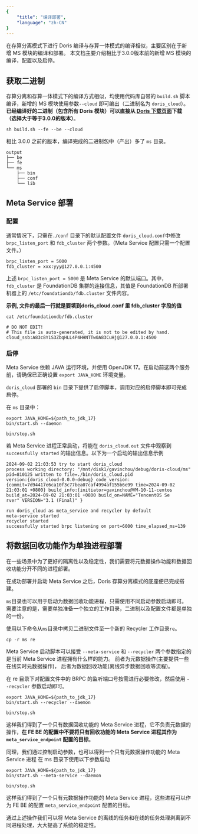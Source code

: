 ```yaml
---
{
    "title": "编译部署",
    "language": "zh-CN"
}
---
```


<!--
Licensed to the Apache Software Foundation (ASF) under one
or more contributor license agreements.  See the NOTICE file
distributed with this work for additional information
regarding copyright ownership.  The ASF licenses this file
to you under the Apache License, Version 2.0 (the
"License"); you may not use this file except in compliance
with the License.  You may obtain a copy of the License at

  http://www.apache.org/licenses/LICENSE-2.0

Unless required by applicable law or agreed to in writing,
software distributed under the License is distributed on an
"AS IS" BASIS, WITHOUT WARRANTIES OR CONDITIONS OF ANY
KIND, either express or implied.  See the License for the
specific language governing permissions and limitations
under the License.
-->

在存算分离模式下进行 Doris 编译与存算一体模式的编译相似，主要区别在于新增 MS 模块的编译和部署。
本文档主要介绍相比于3.0.0版本前的新增 MS 模块的编译，配置以及启停。

## 获取二进制

存算分离和存算一体模式下的编译方式相似，均使用代码库自带的 `build.sh` 脚本编译，新增的 MS 模块使用参数`--cloud` 即可编出（二进制名为 `doris_cloud`）。
**已经编译好的二进制（包含所有 Doris 模块）可以直接从 [Doris 下载页面](https://doris.apache.org/download/)下载（选择大于等于3.0.0的版本）**。

```shell
sh build.sh --fe --be --cloud 
```

相比 3.0.0 之前的版本，编译完成的二进制包中（产出）多了 `ms` 目录。

```shell
output
├── be
├── fe
└── ms
    ├── bin
    ├── conf
    └── lib
```

## Meta Service 部署

### 配置

通常情况下，只需在`./conf` 目录下的默认配置文件 `doris_cloud.conf`中修改 `brpc_listen_port` 和 `fdb_cluster` 两个参数。（Meta Service 配置只需一个配置文件。）

```Shell
brpc_listen_port = 5000
fdb_cluster = xxx:yyy@127.0.0.1:4500
```

上述 `brpc_listen_port = 5000` 是 Meta Service 的默认端口。其中，`fdb_cluster` 是 FoundationDB 集群的连接信息，其值是 FoundationDB 所部署机器上的 `/etc/foundationdb/fdb.cluster` 文件内容。

**示例, 文件的最后一行就是要填到doris_cloud.conf 里 fdb_cluster 字段的值**

```shell
cat /etc/foundationdb/fdb.cluster

# DO NOT EDIT!
# This file is auto-generated, it is not to be edited by hand.
cloud_ssb:A83c8Y1S3ZbqHLL4P4HHNTTw0A83CuHj@127.0.0.1:4500
```

### 启停

Meta Service 依赖 JAVA 运行环境，并使用 OpenJDK 17。在启动前这两个服务前，请确保已正确设置 `export JAVA_HOME` 环境变量。

`doris_cloud` 部署的 `bin` 目录下提供了启停脚本，调用对应的启停脚本即可完成启停。

在 `ms` 目录中：

```Shell
export JAVA_HOME=${path_to_jdk_17}
bin/start.sh --daemon

bin/stop.sh
```

若 Meta Service 进程正常启动，将能在 `doris_cloud.out` 文件中观察到 `successfully started` 的输出信息。以下为一个启动的输出信息示例

```
2024-09-02 21:03:53 try to start doris_cloud
process working directory: "/mnt/disk1/gavinchou/debug/doris-cloud/ms"
pid=810125 written to file=./bin/doris_cloud.pid
version:{doris_cloud-0.0.0-debug} code_version:{commit=7d94417e6ca10f3c77bea07caf4994af155b6e99 time=2024-09-02 21:03:01 +0800} build_info:{initiator=gavinchou@VM-10-11-centos build_at=2024-09-02 21:03:01 +0800 build_on=NAME="TencentOS Se
rver" VERSION="3.1 (Final)" }

run doris_cloud as meta_service and recycler by default
meta-service started
recycler started
successfully started brpc listening on port=6000 time_elapsed_ms=139
```

## 将数据回收功能作为单独进程部署

在一些场景中为了更好的隔离性以及稳定性，我们需要将元数据操作功能和数据回收功能分开不同的进程部署。

在成功部署并启动 Meta Service 之后，Doris 存算分离模式的底座便已完成搭建。

`ms`目录也可以用于启动为数据回收功能进程，只需使用不同启动参数启动即可。
需要注意的是，需要单独准备一个独立的工作目录，二进制以及配置文件都是单独的一份。

使用以下命令从`ms`目录中拷贝二进制文件至一个新的 Recycler 工作目录`re`。
```Shell
cp -r ms re
```

Meta Service 启动脚本可以接受 `--meta-service` 和 `--recycler` 两个参数指定的是当前 Meta Service 进程拥有什么样的能力。
前者为元数据操作(主要提供一些在线实时元数据操作)， 后者为数据回收功能(离线异步数据回收等流程)。

在 re 目录下对配置文件中的 BRPC 的监听端口号按需进行必要修改，然后使用 `--recycler` 参数启动即可。

```Shell
export JAVA_HOME=${path_to_jdk_17}
bin/start.sh --recycler --daemon

bin/stop.sh
```

这样我们得到了一个只有数据回收功能的 Meta Service 进程，它不负责元数据的操作，**在 FE BE 的配置中不要将只有回收功能的 Meta Service 进程其作为 `meta_service_endpoint` 配置的目标**。

同理，我们通过控制启动参数，也可以得到一个只有元数据操作功能的 Meta Service 进程
在 ms 目录下使用以下参数启动
```Shell
export JAVA_HOME=${path_to_jdk_17}
bin/start.sh --meta-service --daemon

bin/stop.sh
```
这样我们得到了一个只有元数据操作功能的 Meta Service 进程，这些进程可以作为 FE BE 的配置 `meta_service_endpoint` 配置的目标。

通过上述操作我们可以将 Meta Service 的离线的任务和在线的任务处理剥离到不同进程处理，大大提高了系统的稳定性。

